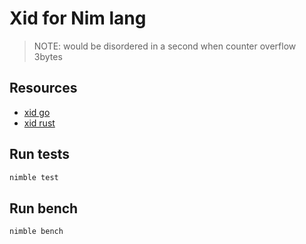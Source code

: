 
# Xid for Nim lang

> NOTE:
> would be disordered in a second when counter overflow 3bytes


## Resources

- [xid go](https://github.com/rs/xid)
- [xid rust](https://github.com/kazk/xid-rs)


## Run tests

```sh
nimble test
```


## Run bench

```sh
nimble bench
```
